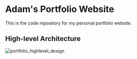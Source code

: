# Adam's Portfolio Website

This is the code repository for my personal portfolio website.

## High-level Architecture
![portfolio_highlevel_design](https://github.com/minebreak28/Portfolio-Website/assets/78050276/6e528210-f339-4690-8ecd-a74adb5221a0)
